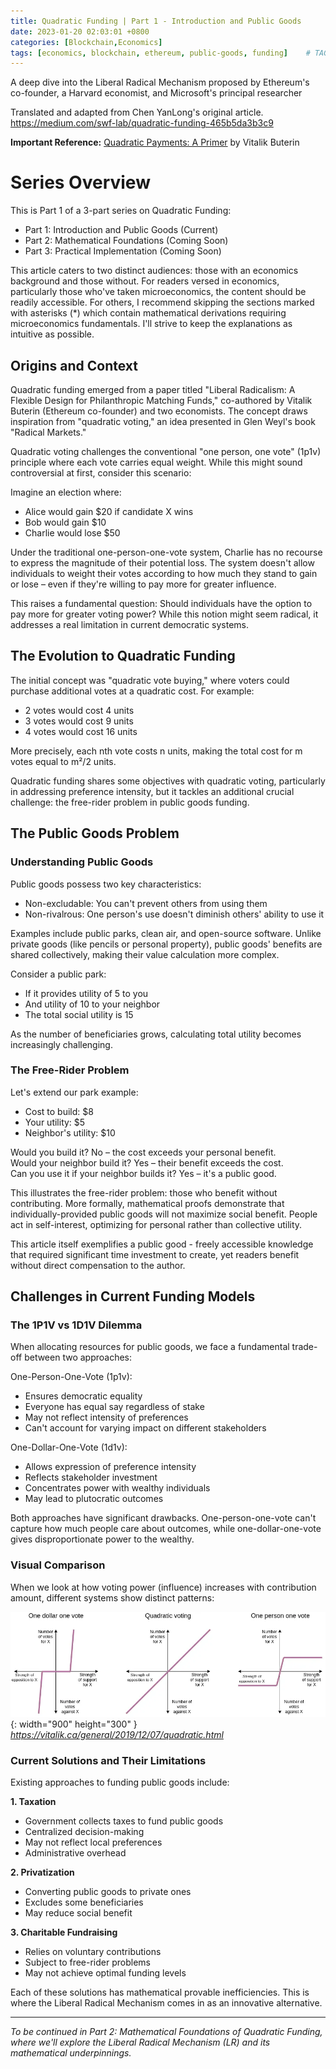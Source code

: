 ```yaml
---
title: Quadratic Funding | Part 1 - Introduction and Public Goods
date: 2023-01-20 02:03:01 +0800
categories: [Blockchain,Economics]
tags: [economics, blockchain, ethereum, public-goods, funding]    # TAG names should always be lowercase
---
```

A deep dive into the Liberal Radical Mechanism proposed by Ethereum's co-founder, a Harvard economist, and Microsoft's principal researcher

Translated and adapted from Chen YanLong's original article.<br>
<https://medium.com/swf-lab/quadratic-funding-465b5da3b3c9>

**Important Reference:** [Quadratic Payments: A Primer](https://vitalik.ca/general/2019/12/07/quadratic.html) by Vitalik Buterin

# Series Overview

This is Part 1 of a 3-part series on Quadratic Funding:

- Part 1: Introduction and Public Goods (Current)
- Part 2: Mathematical Foundations (Coming Soon)
- Part 3: Practical Implementation (Coming Soon)


This article caters to two distinct audiences: those with an economics background and those without. For readers versed in economics, particularly those who've taken microeconomics, the content should be readily accessible. For others, I recommend skipping the sections marked with asterisks (*) which contain mathematical derivations requiring microeconomics fundamentals. I'll strive to keep the explanations as intuitive as possible.


## Origins and Context
Quadratic funding emerged from a paper titled "Liberal Radicalism: A Flexible Design for Philanthropic Matching Funds," co-authored by Vitalik Buterin (Ethereum co-founder) and two economists. The concept draws inspiration from "quadratic voting," an idea presented in Glen Weyl's book "Radical Markets."

Quadratic voting challenges the conventional "one person, one vote" (1p1v) principle where each vote carries equal weight. While this might sound controversial at first, consider this scenario:

Imagine an election where:
- Alice would gain $20 if candidate X wins
- Bob would gain $10
- Charlie would lose $50

Under the traditional one-person-one-vote system, Charlie has no recourse to express the magnitude of their potential loss. The system doesn't allow individuals to weight their votes according to how much they stand to gain or lose – even if they're willing to pay more for greater influence.

This raises a fundamental question: Should individuals have the option to pay more for greater voting power? While this notion might seem radical, it addresses a real limitation in current democratic systems.

## The Evolution to Quadratic Funding
The initial concept was "quadratic vote buying," where voters could purchase additional votes at a quadratic cost. For example:

- 2 votes would cost 4 units
- 3 votes would cost 9 units
- 4 votes would cost 16 units

More precisely, each nth vote costs n units, making the total cost for m votes equal to m²/2 units.

Quadratic funding shares some objectives with quadratic voting, particularly in addressing preference intensity, but it tackles an additional crucial challenge: the free-rider problem in public goods funding.

## The Public Goods Problem
### Understanding Public Goods
Public goods possess two key characteristics:

- Non-excludable: You can't prevent others from using them
- Non-rivalrous: One person's use doesn't diminish others' ability to use it

Examples include public parks, clean air, and open-source software. Unlike private goods (like pencils or personal property), public goods' benefits are shared collectively, making their value calculation more complex.

Consider a public park:

- If it provides utility of 5 to you
- And utility of 10 to your neighbor
- The total social utility is 15

As the number of beneficiaries grows, calculating total utility becomes increasingly challenging.

### The Free-Rider Problem
Let's extend our park example:

- Cost to build: $8
- Your utility: $5
- Neighbor's utility: $10

Would you build it? No – the cost exceeds your personal benefit.<br>
Would your neighbor build it? Yes – their benefit exceeds the cost.<br>
Can you use it if your neighbor builds it? Yes – it's a public good.

This illustrates the free-rider problem: those who benefit without contributing. More formally, mathematical proofs demonstrate that individually-provided public goods will not maximize social benefit. People act in self-interest, optimizing for personal rather than collective utility.

This article itself exemplifies a public good - freely accessible knowledge that required significant time investment to create, yet readers benefit without direct compensation to the author.

## Challenges in Current Funding Models
### The 1P1V vs 1D1V Dilemma
When allocating resources for public goods, we face a fundamental trade-off between two approaches:

One-Person-One-Vote (1p1v):


- Ensures democratic equality
- Everyone has equal say regardless of stake
- May not reflect intensity of preferences
- Can't account for varying impact on different stakeholders


One-Dollar-One-Vote (1d1v):


- Allows expression of preference intensity
- Reflects stakeholder investment
- Concentrates power with wealthy individuals
- May lead to plutocratic outcomes

Both approaches have significant drawbacks. One-person-one-vote can't capture how much people care about outcomes, while one-dollar-one-vote gives disproportionate power to the wealthy.

### Visual Comparison
When we look at how voting power (influence) increases with contribution amount, different systems show distinct patterns:

![Comparison between three different models](/assets/img/20230120/comparison.webp){: width="900" height="300" }
_https://vitalik.ca/general/2019/12/07/quadratic.html_

### Current Solutions and Their Limitations
Existing approaches to funding public goods include:

**1. Taxation**

- Government collects taxes to fund public goods
- Centralized decision-making
- May not reflect local preferences
- Administrative overhead


**2. Privatization**


- Converting public goods to private ones
- Excludes some beneficiaries
- May reduce social benefit


**3. Charitable Fundraising**


- Relies on voluntary contributions
- Subject to free-rider problems
- May not achieve optimal funding levels

Each of these solutions has mathematical provable inefficiencies. This is where the Liberal Radical Mechanism comes in as an innovative alternative.

---

*To be continued in Part 2: Mathematical Foundations of Quadratic Funding, where we'll explore the Liberal Radical Mechanism (LR) and its mathematical underpinnings.*
